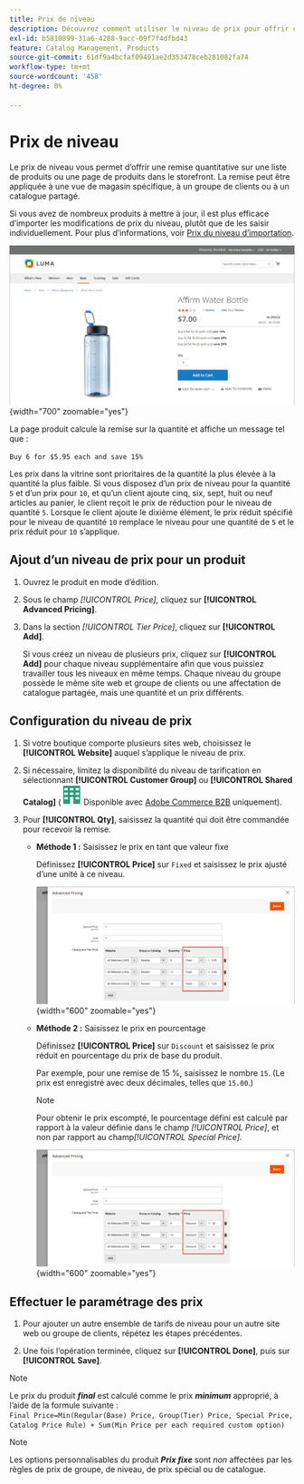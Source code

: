 ```yaml
---
title: Prix de niveau
description: Découvrez comment utiliser le niveau de prix pour offrir une remise quantitative à partir d’une liste de produits ou d’une page de produits.
exl-id: b5810899-31a6-4288-9acc-09f7f4dfbd43
feature: Catalog Management, Products
source-git-commit: 61df9a4bcfaf09491ae2d353478ceb281082fa74
workflow-type: tm+mt
source-wordcount: '458'
ht-degree: 0%

---
```


# Prix de niveau

Le prix de niveau vous permet d’offrir une remise quantitative sur une liste de produits ou une page de produits dans le storefront. La remise peut être appliquée à une vue de magasin spécifique, à un groupe de clients ou à un catalogue partagé.

Si vous avez de nombreux produits à mettre à jour, il est plus efficace d’importer les modifications de prix du niveau, plutôt que de les saisir individuellement. Pour plus d’informations, voir [Prix du niveau d’importation](../systems/data-import-price-tier.md).

![ Prix de niveau sur une page de produit storefront](./assets/product-price-tier-storefront.png){width="700" zoomable="yes"}

La page produit calcule la remise sur la quantité et affiche un message tel que :

`Buy 6 for $5.95 each and save 15%`

Les prix dans la vitrine sont prioritaires de la quantité la plus élevée à la quantité la plus faible. Si vous disposez d’un prix de niveau pour la quantité `5` et d’un prix pour `10`, et qu’un client ajoute cinq, six, sept, huit ou neuf articles au panier, le client reçoit le prix de réduction pour le niveau de quantité `5`. Lorsque le client ajoute le dixième élément, le prix réduit spécifié pour le niveau de quantité `10` remplace le niveau pour une quantité de `5` et le prix réduit pour `10` s’applique.

## Ajout d’un niveau de prix pour un produit

1. Ouvrez le produit en mode d’édition.

1. Sous le champ _[!UICONTROL Price]_, cliquez sur **[!UICONTROL Advanced Pricing]**.

1. Dans la section _[!UICONTROL Tier Price]_, cliquez sur **[!UICONTROL Add]**.

   Si vous créez un niveau de plusieurs prix, cliquez sur **[!UICONTROL Add]** pour chaque niveau supplémentaire afin que vous puissiez travailler tous les niveaux en même temps. Chaque niveau du groupe possède le même site web et groupe de clients ou une affectation de catalogue partagée, mais une quantité et un prix différents.

## Configuration du niveau de prix

1. Si votre boutique comporte plusieurs sites web, choisissez le **[!UICONTROL Website]** auquel s’applique le niveau de prix.

1. Si nécessaire, limitez la disponibilité du niveau de tarification en sélectionnant **[!UICONTROL Customer Group]** ou **[!UICONTROL Shared Catalog]** (![Adobe Commerce B2B](../assets/b2b.svg) Disponible avec [Adobe Commerce B2B](./b2b/../introduction.md) uniquement).

1. Pour **[!UICONTROL Qty]**, saisissez la quantité qui doit être commandée pour recevoir la remise.

   - **Méthode 1 :** Saisissez le prix en tant que valeur fixe

     Définissez **[!UICONTROL Price]** sur `Fixed` et saisissez le prix ajusté d’une unité à ce niveau.

     ![Prix de niveau en tant que montant fixe](./assets/product-price-tier-fixed.png){width="600" zoomable="yes"}

   - **Méthode 2 :** Saisissez le prix en pourcentage

     Définissez **[!UICONTROL Price]** sur `Discount` et saisissez le prix réduit en pourcentage du prix de base du produit.

     Par exemple, pour une remise de 15 %, saisissez le nombre `15`. (Le prix est enregistré avec deux décimales, telles que `15.00`.)

     >[!NOTE]
     >
     >Pour obtenir le prix escompté, le pourcentage défini est calculé par rapport à la valeur définie dans le champ _[!UICONTROL Price]_, et non par rapport au champ&#x200B;_[!UICONTROL Special Price]_.

     ![Prix de niveau en pourcentage](./assets/product-price-tier-discount.png){width="600" zoomable="yes"}

## Effectuer le paramétrage des prix

1. Pour ajouter un autre ensemble de tarifs de niveau pour un autre site web ou groupe de clients, répétez les étapes précédentes.

1. Une fois l’opération terminée, cliquez sur **[!UICONTROL Done]**, puis sur **[!UICONTROL Save]**.

>[!NOTE]
>
>Le prix du produit **_final_** est calculé comme le prix **_minimum_** approprié, à l’aide de la formule suivante : <br/>`Final Price=Min(Regular(Base) Price, Group(Tier) Price, Special Price, Catalog Price Rule) + Sum(Min Price per each required custom option)`

>[!NOTE]
>
>Les options personnalisables du produit **_Prix fixe_** sont _non_ affectées par les règles de prix de groupe, de niveau, de prix spécial ou de catalogue.

